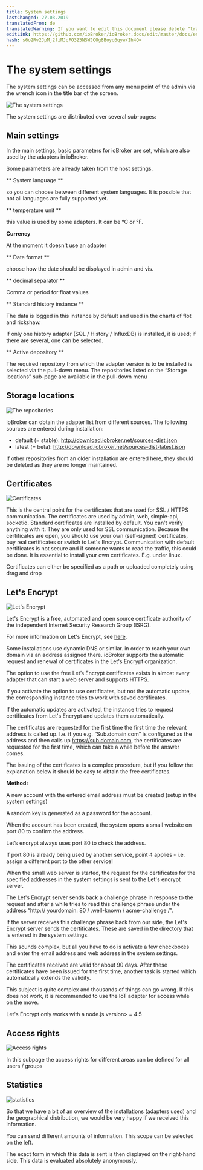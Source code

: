 ```yaml
---
title: System settings
lastChanged: 27.03.2019
translatedFrom: de
translatedWarning: If you want to edit this document please delete "translatedFrom" field, elsewise this document will be translated automatically again
editLink: https://github.com/ioBroker/ioBroker.docs/edit/master/docs/en/admin/settings.md
hash: s6o2Rv2JpMj2fiMJqFO3Z5NSWJCOg8Boyq6qyw/Ih4Q=
---
```

# The system settings
The system settings can be accessed from any menu point of the admin via the wrench icon in the title bar of the screen.

![The system settings](../../de/admin/media/ADMIN_Settings_main.png)

The system settings are distributed over several sub-pages:

## Main settings
In the main settings, basic parameters for ioBroker are set, which are also used by the adapters in ioBroker.

Some parameters are already taken from the host settings.

** System language **

so you can choose between different system languages. It is possible that not all languages are fully supported yet.

** temperature unit **

this value is used by some adapters. It can be °C or °F.

**Currency**

At the moment it doesn't use an adapter

** Date format **

choose how the date should be displayed in admin and vis.

** decimal separator **

Comma or period for float values

** Standard history instance **

The data is logged in this instance by default and used in the charts of flot and rickshaw.

If only one history adapter (SQL / History / InfluxDB) is installed, it is used; if there are several, one can be selected.

** Active depository **

The required repository from which the adapter version is to be installed is selected via the pull-down menu. The repositories listed on the “Storage locations” sub-page are available in the pull-down menu

## Storage locations
![The repositories](../../de/admin/media/ADMIN_Settings_repos.png)

ioBroker can obtain the adapter list from different sources. The following sources are entered during installation:

* default (= stable): http://download.iobroker.net/sources-dist.json
* latest (= beta): http://download.iobroker.net/sources-dist-latest.json

If other repositories from an older installation are entered here, they should be deleted as they are no longer maintained.

## Certificates
![Certificates](../../de/admin/media/ADMIN_Settings_certificates.png)

This is the central point for the certificates that are used for SSL / HTTPS communication. The certificates are used by admin, web, simple-api, socketio. Standard certificates are installed by default. You can't verify anything with it. They are only used for SSL communication. Because the certificates are open, you should use your own (self-signed) certificates, buy real certificates or switch to Let's Encrypt. Communication with default certificates is not secure and if someone wants to read the traffic, this could be done. It is essential to install your own certificates.
E.g. under linux.

Certificates can either be specified as a path or uploaded completely using drag and drop

## Let's Encrypt
![Let's Encrypt](../../de/admin/media/ADMIN_Settings_letsencrypt.png)

Let's Encrypt is a free, automated and open source certificate authority of the independent Internet Security Research Group (ISRG).

For more information on Let's Encrypt, see [here](https://letsencrypt.org/).

Some installations use dynamic DNS or similar. in order to reach your own domain via an address assigned there. ioBroker supports the automatic request and renewal of certificates in the Let's Encrypt organization.

The option to use the free Let’s Encrypt certificates exists in almost every adapter that can start a web server and supports HTTPS.

If you activate the option to use certificates, but not the automatic update, the corresponding instance tries to work with saved certificates.

If the automatic updates are activated, the instance tries to request certificates from Let's Encrypt and updates them automatically.

The certificates are requested for the first time the first time the relevant address is called up. I.e. if you e.g. “Sub.domain.com” is configured as the address and then calls up https://sub.domain.com, the certificates are requested for the first time, which can take a while before the answer comes.

The issuing of the certificates is a complex procedure, but if you follow the explanation below it should be easy to obtain the free certificates.

**Method:**

A new account with the entered email address must be created (setup in the system settings)

A random key is generated as a password for the account.

When the account has been created, the system opens a small website on port 80 to confirm the address.

Let’s encrypt always uses port 80 to check the address.

If port 80 is already being used by another service, point 4 applies - i.e. assign a different port to the other service!

When the small web server is started, the request for the certificates for the specified addresses in the system settings is sent to the Let's encrypt server.

The Let's Encrypt server sends back a challenge phrase in response to the request and after a while tries to read this challenge phrase under the address “http:// yourdomain: 80 / .well-known / acme-challenge /”.

If the server receives this challenge phrase back from our side, the Let's Encrypt server sends the certificates. These are saved in the directory that is entered in the system settings.

This sounds complex, but all you have to do is activate a few checkboxes and enter the email address and web address in the system settings.

The certificates received are valid for about 90 days. After these certificates have been issued for the first time, another task is started which automatically extends the validity.

This subject is quite complex and thousands of things can go wrong. If this does not work, it is recommended to use the IoT adapter for access while on the move.

Let's Encrypt only works with a node.js version> = 4.5

## Access rights
![Access rights](../../de/admin/media/ADMIN_Settings_zugriffsrechte.png)

In this subpage the access rights for different areas can be defined for all users / groups

## Statistics
![statistics](../../de/admin/media/ADMIN_Settings_statistics.png)

So that we have a bit of an overview of the installations (adapters used) and the geographical distribution, we would be very happy if we received this information.

You can send different amounts of information. This scope can be selected on the left.

The exact form in which this data is sent is then displayed on the right-hand side.
This data is evaluated absolutely anonymously.